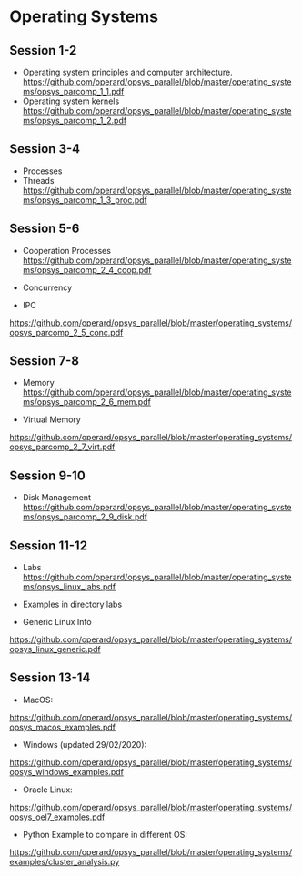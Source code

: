 # Operating Systems

## Session 1-2

-	Operating system principles and computer architecture. 
https://github.com/operard/opsys_parallel/blob/master/operating_systems/opsys_parcomp_1_1.pdf
-	Operating system kernels
https://github.com/operard/opsys_parallel/blob/master/operating_systems/opsys_parcomp_1_2.pdf

## Session 3-4

- Processes
- Threads
https://github.com/operard/opsys_parallel/blob/master/operating_systems/opsys_parcomp_1_3_proc.pdf

## Session 5-6

- Cooperation Processes
https://github.com/operard/opsys_parallel/blob/master/operating_systems/opsys_parcomp_2_4_coop.pdf

- Concurrency
- IPC

https://github.com/operard/opsys_parallel/blob/master/operating_systems/opsys_parcomp_2_5_conc.pdf

## Session 7-8

- Memory
https://github.com/operard/opsys_parallel/blob/master/operating_systems/opsys_parcomp_2_6_mem.pdf

- Virtual Memory

https://github.com/operard/opsys_parallel/blob/master/operating_systems/opsys_parcomp_2_7_virt.pdf

## Session 9-10

- Disk Management
https://github.com/operard/opsys_parallel/blob/master/operating_systems/opsys_parcomp_2_9_disk.pdf

## Session 11-12

- Labs
https://github.com/operard/opsys_parallel/blob/master/operating_systems/opsys_linux_labs.pdf

- Examples in directory labs

- Generic Linux Info

https://github.com/operard/opsys_parallel/blob/master/operating_systems/opsys_linux_generic.pdf


## Session 13-14

- MacOS:

https://github.com/operard/opsys_parallel/blob/master/operating_systems/opsys_macos_examples.pdf

- Windows (updated 29/02/2020):

https://github.com/operard/opsys_parallel/blob/master/operating_systems/opsys_windows_examples.pdf

- Oracle Linux:

https://github.com/operard/opsys_parallel/blob/master/operating_systems/opsys_oel7_examples.pdf

- Python Example to compare in different OS:

https://github.com/operard/opsys_parallel/blob/master/operating_systems/examples/cluster_analysis.py
